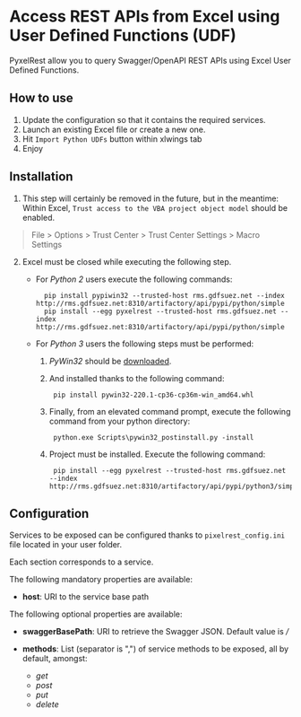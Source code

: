 Access REST APIs from Excel using User Defined Functions (UDF)
==============================================================
PyxelRest allow you to query Swagger/OpenAPI REST APIs using Excel User Defined Functions.

How to use
----------

1. Update the configuration so that it contains the required services.
2. Launch an existing Excel file or create a new one.
3. Hit ``Import Python UDFs`` button within xlwings tab
4. Enjoy

Installation
------------

1. This step will certainly be removed in the future, but in the meantime: Within Excel, ``Trust access to the VBA project object model`` should be enabled.
> File > Options > Trust Center > Trust Center Settings > Macro Settings
2. Excel must be closed while executing the following step.

    - For *Python 2* users execute the following commands:
    
            pip install pypiwin32 --trusted-host rms.gdfsuez.net --index http://rms.gdfsuez.net:8310/artifactory/api/pypi/python/simple
            pip install --egg pyxelrest --trusted-host rms.gdfsuez.net --index http://rms.gdfsuez.net:8310/artifactory/api/pypi/python/simple
    - For *Python 3* users the following steps must be performed:

        1. *PyWin32* should be [downloaded](http://www.lfd.uci.edu/~gohlke/pythonlibs/#pywin32).
        2. And installed thanks to the following command:
        
                pip install pywin32-220.1-cp36-cp36m-win_amd64.whl
        3. Finally, from an elevated command prompt, execute the following command from your python directory:
        
                python.exe Scripts\pywin32_postinstall.py -install
        4. Project must be installed. Execute the following command:
        
                pip install --egg pyxelrest --trusted-host rms.gdfsuez.net --index http://rms.gdfsuez.net:8310/artifactory/api/pypi/python3/simple


Configuration
-------------
Services to be exposed can be configured thanks to ``pixelrest_config.ini`` file located in your user folder.

Each section corresponds to a service.

The following mandatory properties are available:

- **host**: URI to the service base path

The following optional properties are available:

- **swaggerBasePath**: URI to retrieve the Swagger JSON. Default value is */*
- **methods**: List (separator is ",") of service methods to be exposed, all by default, amongst:

    - *get*
    - *post*
    - *put*
    - *delete*


